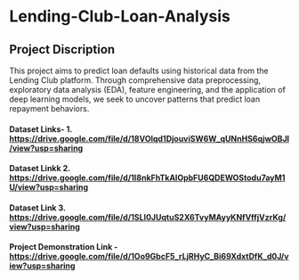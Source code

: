 # Lending-Club-Loan-Analysis

## Project Discription
This project aims to predict loan defaults using historical data from the Lending Club platform. Through comprehensive data preprocessing, exploratory data analysis (EDA), feature engineering, and the application of deep learning models, we seek to uncover patterns that predict loan repayment behaviors.
#### Dataset Links- 1. https://drive.google.com/file/d/18VOlqd1DjouviSW6W_qUNnHS6qjwOBJl/view?usp=sharing
     
#### Dataset Linkk 2. https://drive.google.com/file/d/1I8nkFhTkAlOpbFU6QDEWOStodu7ayM1U/view?usp=sharing
           
#### Dataset Link 3. https://drive.google.com/file/d/1SLI0JUqtuS2X6TvyMAyyKNfVffjVzrKg/view?usp=sharing

#### Project Demonstration Link - https://drive.google.com/file/d/1Oo9GbcF5_rLjRHyC_Bi69XdxtDfK_d0J/view?usp=sharing

